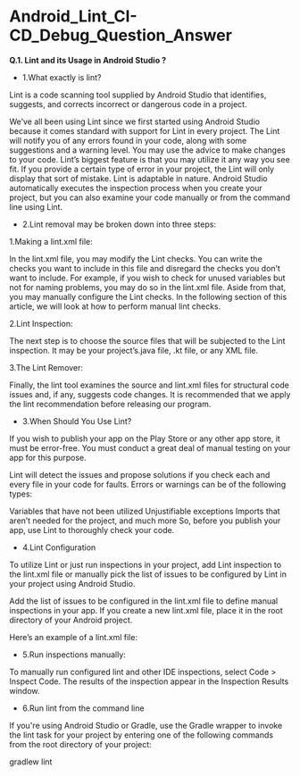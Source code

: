 # Android_Lint_CI-CD_Debug_Question_Answer

**Q.1. Lint and its Usage in Android Studio ?**

  * 1.What exactly is lint?

  Lint is a code scanning tool supplied by Android Studio that identifies, suggests, and corrects incorrect or dangerous code in a project.
  
  We’ve all been using Lint since we first started using Android Studio because it comes standard with support for Lint in every project. 
  The Lint will notify you of any errors found in your code, along with some suggestions and a warning level. You may use the advice to make 
  changes to your code. Lint’s biggest feature is that you may utilize it any way you see fit. If you provide a certain type of error in your 
  project, the Lint will only display that sort of mistake. Lint is adaptable in nature. Android Studio automatically executes the inspection 
  process when you create your project, but you can also examine your code manually or from the command line using Lint.
  
  * 2.Lint removal may be broken down into three steps:

  1.Making a lint.xml file: 
     
  In the lint.xml file, you may modify the Lint checks. You can write the checks you want to include in this file and disregard the checks 
  you don’t want to include. For example, if you wish to check for unused variables but not for naming problems, you may do so in the lint.xml file. 
  Aside from that, you may manually configure the Lint checks. In the following section of this article, we will look at how to perform manual lint checks.
     
  2.Lint Inspection: 
     
  The next step is to choose the source files that will be subjected to the Lint inspection. It may be your project’s.java file, .kt file, 
  or any XML file.

  3.The Lint Remover: 
     
  Finally, the lint tool examines the source and lint.xml files for structural code issues and, if any, suggests 
  code changes. It is recommended that we apply the lint recommendation before releasing our program.
  
  * 3.When Should You Use Lint?

  If you wish to publish your app on the Play Store or any other app store, it must be error-free. You must conduct a great deal of manual 
  testing on your app for this purpose. 

  Lint will detect the issues and propose solutions if you check each and every file in your code for faults. Errors or warnings 
  can be of the following types:

  Variables that have not been utilized
  Unjustifiable exceptions
  Imports that aren’t needed for the project, and much more
  So, before you publish your app, use Lint to thoroughly check your code.
  
  * 4.Lint Configuration

  To utilize Lint or just run inspections in your project, add Lint inspection to the lint.xml file or manually pick the list of issues 
  to be configured by Lint in your project using Android Studio.
  
  Add the list of issues to be configured in the lint.xml file to define manual inspections in your app. If you create a new lint.xml file,
  place it in the root directory of your Android project.
  
  Here’s an example of a lint.xml file:

  <?xml version="1.0" encoding="UTF-8"?>
  <lint>
    <issue id="GeeksIconMissing" severity="error" />
    <issue id="OldDimens">
        <ignore path="res/layout/merger.xml" />
        <ignore path="res/layout-xlarge/merger.xml" />
    </issue>
    <issue id="HellOWorld">
        <ignore path="res/layout/main.xml" />
    </issue>
    <issue id="someText" severity="ignore" />
  </lint>
  
  * 5.Run inspections manually:

  To manually run configured lint and other IDE inspections, select Code > Inspect Code. The results of the inspection appear in the Inspection Results window.
  
  * 6.Run lint from the command line

  If you're using Android Studio or Gradle, use the Gradle wrapper to invoke the lint task for your project by entering one of the following 
  commands from the root directory of your project:
  
  gradlew lint

  
  

